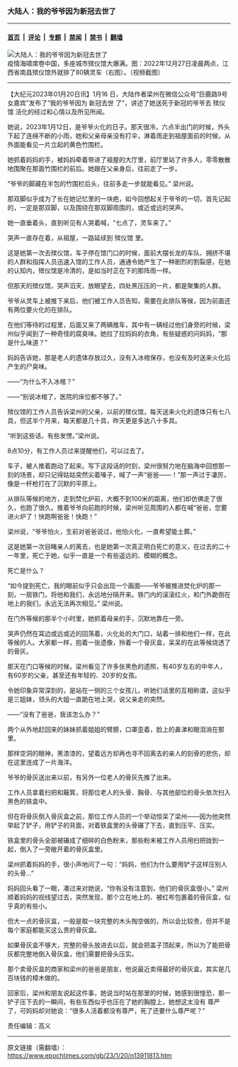 ### 大陆人：我的爷爷因为新冠去世了

---

#### [首页](../../../..?n13911813) &nbsp;|&nbsp; [评论](../../../../../epoch-comment?n13911813) &nbsp;|&nbsp; [专题](../../../../../epoch-special?n13911813) &nbsp;|&nbsp; [禁闻](../../../../../epoch-news?n13911813) &nbsp;|&nbsp; [禁书](../../../../../books?n13911813) &nbsp;|&nbsp; [翻墙](https://github.com/gfw-breaker/nogfw/blob/master/README.md?n13911813)


<div><img alt="大陆人：我的爷爷因为新冠去世了" class="attachment-djy_600_400 size-djy_600_400 wp-post-image" src="https://i.epochtimes.com/assets/uploads/2023/01/id13911836-1229-4-600x400-.jpeg"/>
<div class="caption">
 疫情海啸席卷中国，多座城市殡仪馆大爆满。图：2022年12月27日凌晨两点，江西省南昌殡仪馆外就排了80辆灵车（右图）。（视频截图）
</div></div><hr/><div class="post_content" id="artbody" itemprop="articleBody">
 <!-- article content begin -->
 <p>
  【大纪元2023年01月20日讯】1月16 日，大陆作者梁州在微信公众号“巨鹿路9号女嘉宾”发布了“我的爷爷因为
  <ok href="https://www.epochtimes.com/gb/tag/%E6%96%B0%E5%86%A0%E5%8E%BB%E4%B8%96.html">
   新冠去世
  </ok>
  了”，讲述了她送死于新冠的爷爷去
  <ok href="https://www.epochtimes.com/gb/tag/%E6%AE%A1%E4%BB%AA%E9%A6%86.html">
   殡仪馆
  </ok>
  活化的经过和心情以及所见所闻。
 </p>
 <p>
  她说，2023年1月12日，是爷爷火化的日子。那天很冷，六点半出门的时候，外头下起了连绵不断的小雨，她和父亲母亲没有打伞，淋着雨走到祖屋面前的时候，从外面能看见一片立起的黄色竹围栏。
 </p>
 <p>
  她抓着妈妈的手，被妈妈牵着带进了祖屋的大厅里，前厅里站了许多人，零零散散地围聚在那面竹围栏的前后。她跟在父亲身后，往前走了一步。
 </p>
 <p>
  “爷爷的脚藏在半包的竹围栏后头，往前多走一步就能看见。” 梁州说。
 </p>
 <p>
  那双脚似乎成为了长在她记忆里的一块疤，如今回想起关于爷爷的一切，首先记起的，一定是那双脚，以及围绕在那双脚周围的，或近或远的哭声。
 </p>
 <p>
  她一直垂着头，直到听见有人哭着喊，“七点了，灵车来了。”
 </p>
 <p>
  哭声一直存在着，从祖屋，一路延续到
  <ok href="https://www.epochtimes.com/gb/tag/%E6%AE%A1%E4%BB%AA%E9%A6%86.html">
   殡仪馆
  </ok>
  里。
 </p>
 <p>
  这是她第一次去殡仪馆，车子停在馆门口的时候，面前大摆长龙的车队、拥挤不堪的人群和指挥人员迅速入馆的工作人员，通通令她产生了一种剧烈的割裂感，在她的认知内，殡仪馆是冷清的，是如当时正在下的那阵雨一样。
 </p>
 <p>
  但那天的殡仪馆，哭声滔天，放眼望去，四处黑压压的一片，都是聚集的人群。
 </p>
 <p>
  爷爷从灵车上被推下来后，他们被工作人员告知，需要在此排队等候，因为前面还有两位要火化的在排队。
 </p>
 <p>
  在他们等待的过程里，后面又来了两辆推车，其中有一辆经过他们身旁的时候，梁州似乎闻到了一种奇怪的腐臭味。她拉了拉妈妈的衣角，有些疑惑的问妈妈，“那是什么味道？”
 </p>
 <p>
  妈妈告诉她，那是老人的遗体存放过久，没有入冰棺保存，也没有及时送来火化后产生的尸臭味。
 </p>
 <p>
  ——“为什么不入冰棺？”
 </p>
 <p>
  ——“别说冰棺了，医院的床位都不够了。”
 </p>
 <p>
  殡仪馆的工作人员告诉梁州的父亲，以前的殡仪馆，每天送来火化的遗体只有七八具，但这半个月来，每天都是几十具，昨天更是多达八十多具。
 </p>
 <p>
  “听到这些话，有些发愣。”梁州说。
 </p>
 <p>
  8点10分，有工作人员过来提醒他们，可以过去了。
 </p>
 <p>
  车子，被人推着跑动了起来。写下这段话的时刻，梁州很努力地在脑海中回想那一刻的场景，却只记得姑姑突然尖着嗓子，喊了一声“爸爸——！”那一声过于凄厉，像是一杆枪打在了沉默的平原上。
 </p>
 <p>
  从排队等候的地方，走到焚化炉前，大概不到100米的距离，他们却仿佛走了很久，也跑了很久。推着爷爷向前跑的时候，梁州听见周围的人都在喊“爸爸，您要进火炉了！快跑啊爸爸！快跑！”
 </p>
 <p>
  梁州说，“爷爷怕火，生前对爸爸说过，他怕火化，一直希望能土葬。”
 </p>
 <p>
  这是她第一次目睹亲人的离去，也是她第一次真正明白死亡的意义，在过去的二十一年里，死亡于她，似乎一直是一个有些遥远的、模糊的概念。
 </p>
 <p>
  死亡是什么？
 </p>
 <p>
  “如今提到死亡，我的眼前似乎只会出现一个画面——爷爷被推进焚化炉的那一刻，一扇铁门，将他和我们，永远地分隔开来。铁门内的滚滚红火，和门外跪倒在地上的我们，永远无法再次相见。” 梁州说。
 </p>
 <p>
  在门外等候的那半个小时里，她抓着母亲的手，沉默地靠在一旁。
 </p>
 <p>
  哭声仍然在耳边或远或近的回荡着，火化处的大门口，站着一排和他们一样，在此等候的人。大家都一样，抱着一张遗像，拎着一个骨灰盒，呆呆的在此等候烧透了的骨灰。
 </p>
 <p>
  那天在门口等候的时候，梁州看见了许多张黑色的遗照，有40岁左右的中年人，有60岁的父亲，甚至还有年轻的、20岁的女孩。
 </p>
 <p>
  令她印象异常深刻的，是站在一侧的三个女孩儿，听她们话里的互相称谓，这似乎是三姐妹，领头的大姐一直跪在地上哭，说父亲走的突然。
 </p>
 <p>
  ——“没有了爸爸，我该怎么办？”
 </p>
 <p>
  两个从外地赶回来的妹妹抓着姐姐的臂膀，口罩歪着，脸上的鼻涕和眼泪淌在那里。
 </p>
 <p>
  那样空洞的眼神，黑漆漆的，望着远方却再也寻不回离去的亲人的刻骨的悲伤，却在这里连成了一片海洋。
 </p>
 <p>
  爷爷的骨灰送出来以前，有另外一位老人的骨灰先推了出来。
 </p>
 <p>
  工作人员拿着扫把和簸箕，将那位老人的头骨、胸骨、与其他部位的骨头依次扫入黑色的铁盒中。
 </p>
 <p>
  但在将骨灰倒入骨灰盒之前，那位工作人员的一个举动惊呆了梁州——因为他突然举起了铲子，用铲子的背面，对着铁盒里的头骨碾了下去，直到压平、压实。
 </p>
 <p>
  铁盒里的骨头全部被碾成了细碎的白色粉末，那些粉末被工作人员用扫把拢到一起，倒入了一旁敞开着的骨灰盒里。
 </p>
 <p>
  梁州抓着妈妈的手，很小声地问了一句：“妈妈，他们为什么要用铲子这样压别人的头骨…”
 </p>
 <p>
  妈妈回头看了一眼，凑过来对她说，“你有没有注意到，他们的骨灰盒很小。” 梁州顺着妈妈的视线望过去，突然发现，那个立在地上的、被红布包裹着的骨灰盒，似乎真的有些小。
 </p>
 <p>
  但大一点的骨灰盒，一般是取一块完整的木头掏空做的，所以会比较贵，但并不是每个家庭都能买这么贵的骨灰盒。
 </p>
 <p>
  如果骨灰盒不够大，完整的骨头放进去以后，就会把盖子顶起来，所以为了能把骨灰都完整地倒入骨灰盒，他们需要把骨头压实。
 </p>
 <p>
  那个卖骨灰盒的商家和梁州的爸爸是朋友，他说最近卖得最好的骨灰盒，其实是几百块钱的樟木做的。
 </p>
 <p>
  回家后，梁州和朋友说起这件事，她说当时站在那里的时候，她感到很惶恐，那一铲子压下去的一瞬间，有些东西似乎也压在了她的胸膛上，她想这太没有
  <ok href="https://www.epochtimes.com/gb/tag/%E5%B0%8A%E4%B8%A5.html">
   尊严
  </ok>
  了，可妈妈却对她说：“很多人活着都没有尊严，死了还要什么尊严呢？”
 </p>
 <p>
  责任编辑：高义
 </p>
 <!-- article content end -->
 <div id="below_article_ad">
 </div>
</div>


---

原文链接（需翻墙）：https://www.epochtimes.com/gb/23/1/20/n13911813.htm